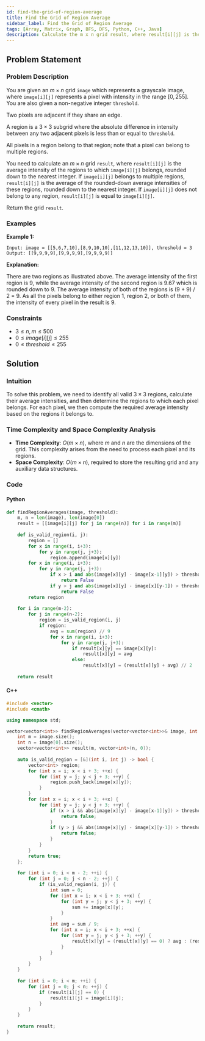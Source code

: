 ```yaml
---
id: find-the-grid-of-region-average
title: Find the Grid of Region Average
sidebar_label: Find the Grid of Region Average
tags: [Array, Matrix, Graph, BFS, DFS, Python, C++, Java]
description: Calculate the m x n grid result, where result[i][j] is the average intensity of the regions to which image[i][j] belongs, rounded down to the nearest integer.
---
```


## Problem Statement

### Problem Description

You are given an $m \times n$ grid `image` which represents a grayscale image, where `image[i][j]` represents a pixel with intensity in the range $[0, 255]$. You are also given a non-negative integer `threshold`.

Two pixels are adjacent if they share an edge.

A region is a $3 \times 3$ subgrid where the absolute difference in intensity between any two adjacent pixels is less than or equal to `threshold`.

All pixels in a region belong to that region; note that a pixel can belong to multiple regions.

You need to calculate an $m \times n$ grid `result`, where `result[i][j]` is the average intensity of the regions to which `image[i][j]` belongs, rounded down to the nearest integer. If `image[i][j]` belongs to multiple regions, `result[i][j]` is the average of the rounded-down average intensities of these regions, rounded down to the nearest integer. If `image[i][j]` does not belong to any region, `result[i][j]` is equal to `image[i][j]`.

Return the grid `result`.

### Examples

**Example 1:**
```
Input: image = [[5,6,7,10],[8,9,10,10],[11,12,13,10]], threshold = 3
Output: [[9,9,9,9],[9,9,9,9],[9,9,9,9]]
```
**Explanation:**

There are two regions as illustrated above. The average intensity of the first region is 9, while the average intensity of the second region is 9.67 which is rounded down to 9. The average intensity of both of the regions is (9 + 9) / 2 = 9. As all the pixels belong to either region 1, region 2, or both of them, the intensity of every pixel in the result is 9.


### Constraints

- $3 \leq n, m \leq 500$
- $0 \leq image[i][j] \leq 255$
- $0 \leq threshold \leq 255$

## Solution

### Intuition

To solve this problem, we need to identify all valid $3 \times 3$ regions, calculate their average intensities, and then determine the regions to which each pixel belongs. For each pixel, we then compute the required average intensity based on the regions it belongs to.

### Time Complexity and Space Complexity Analysis

- **Time Complexity**: $O(m \times n)$, where $m$ and $n$ are the dimensions of the grid. This complexity arises from the need to process each pixel and its regions.
- **Space Complexity**: $O(m \times n)$, required to store the resulting grid and any auxiliary data structures.

### Code

#### Python

```python
def findRegionAverages(image, threshold):
    m, n = len(image), len(image[0])
    result = [[image[i][j] for j in range(n)] for i in range(m)]
    
    def is_valid_region(i, j):
        region = []
        for x in range(i, i+3):
            for y in range(j, j+3):
                region.append(image[x][y])
        for x in range(i, i+3):
            for y in range(j, j+3):
                if x > i and abs(image[x][y] - image[x-1][y]) > threshold:
                    return False
                if y > j and abs(image[x][y] - image[x][y-1]) > threshold:
                    return False
        return region
    
    for i in range(m-2):
        for j in range(n-2):
            region = is_valid_region(i, j)
            if region:
                avg = sum(region) // 9
                for x in range(i, i+3):
                    for y in range(j, j+3):
                        if result[x][y] == image[x][y]:
                            result[x][y] = avg
                        else:
                            result[x][y] = (result[x][y] + avg) // 2
    
    return result
```

#### C++
```cpp
#include <vector>
#include <cmath>

using namespace std;

vector<vector<int>> findRegionAverages(vector<vector<int>>& image, int threshold) {
    int m = image.size();
    int n = image[0].size();
    vector<vector<int>> result(m, vector<int>(n, 0));
    
    auto is_valid_region = [&](int i, int j) -> bool {
        vector<int> region;
        for (int x = i; x < i + 3; ++x) {
            for (int y = j; y < j + 3; ++y) {
                region.push_back(image[x][y]);
            }
        }
        for (int x = i; x < i + 3; ++x) {
            for (int y = j; y < j + 3; ++y) {
                if (x > i && abs(image[x][y] - image[x-1][y]) > threshold) {
                    return false;
                }
                if (y > j && abs(image[x][y] - image[x][y-1]) > threshold) {
                    return false;
                }
            }
        }
        return true;
    };
    
    for (int i = 0; i < m - 2; ++i) {
        for (int j = 0; j < n - 2; ++j) {
            if (is_valid_region(i, j)) {
                int sum = 0;
                for (int x = i; x < i + 3; ++x) {
                    for (int y = j; y < j + 3; ++y) {
                        sum += image[x][y];
                    }
                }
                int avg = sum / 9;
                for (int x = i; x < i + 3; ++x) {
                    for (int y = j; y < j + 3; ++y) {
                        result[x][y] = (result[x][y] == 0) ? avg : (result[x][y] + avg) / 2;
                    }
                }
            }
        }
    }
    
    for (int i = 0; i < m; ++i) {
        for (int j = 0; j < n; ++j) {
            if (result[i][j] == 0) {
                result[i][j] = image[i][j];
            }
        }
    }
    
    return result;
}
```
